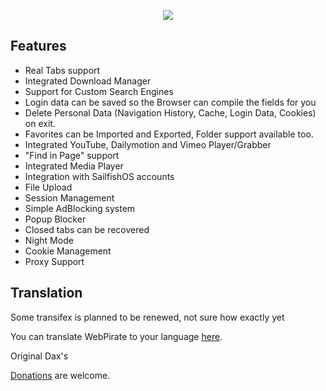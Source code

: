 <p align="center">
<img src="https://github.com/Dax89/harbour-webpirate/blob/master/harbour-webpirate/artwork/cover.png">
</p>

Features
-----
- Real Tabs support
- Integrated Download Manager
- Support for Custom Search Engines
- Login data can be saved so the Browser can compile the fields for you
- Delete Personal Data (Navigation History, Cache, Login Data, Cookies) on exit.
- Favorites can be Imported and Exported, Folder support available too.
- Integrated YouTube, Dailymotion and Vimeo Player/Grabber
- "Find in Page" support
- Integrated Media Player
- Integration with SailfishOS accounts
- File Upload
- Session Management
- Simple AdBlocking system
- Popup Blocker
- Closed tabs can be recovered
- Night Mode
- Cookie Management
- Proxy Support

Translation
-----
Some transifex is planned to be renewed, not sure how exactly yet

You can translate WebPirate to your language [here](https://www.transifex.com/projects/p/webpirate/).

Original Dax's

[Donations](https://www.paypal.com/cgi-bin/webscr?cmd=_donations&business=SQFHRE6MHAPUC&lc=GB&item_name=Donazione%20per%20sviluppo%20WebPirate&currency_code=EUR&bn=PP%2dDonationsBF%3abtn_donate_SM%2egif%3aNonHosted) are welcome.
